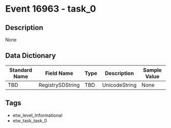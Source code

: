 # Event 16963 - task_0

## Description
None

## Data Dictionary
|Standard Name|Field Name|Type|Description|Sample Value|
|---|---|---|---|---|
|TBD|RegistrySDString|TBD|UnicodeString|None|None|

## Tags
* etw_level_Informational
* etw_task_task_0